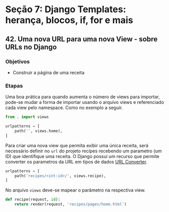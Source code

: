 # Seção 7: Django Templates: herança, blocos, if, for e mais

## 42. Uma nova URL para uma nova View - sobre URLs no Django

### Objetivos

* Construir a página de uma receita

### Etapas

Uma boa prática para quando aumenta o número de views para importar, pode-se mudar a forma de importar usando o arquivo views e referenciado cada view pelo namespace. Como no exemplo a seguir.

```Python
from . import views

urlpatterns = [
    path('', views.home),
]
```

Para criar uma nova view que permita exibir uma única receita, será necessário definir no `url` do projeto recipes recebendo um parametro (um ID) que identifique uma receita. O Django possui um recurso que permite converter os parametros da URL em tipos de dados [URL Converter](https://docs.djangoproject.com/pt-br/3.2/topics/http/urls/#path-converters).

```Python
urlpatterns = [
    path('recipes/<int:id>/', views.recipe),
]
```

No arquivo `views` deve-se mapear o parâmetro na respectiva view.

```Python
def recipe(request, id):
    return render(request, 'recipes/pages/home.html')
```

